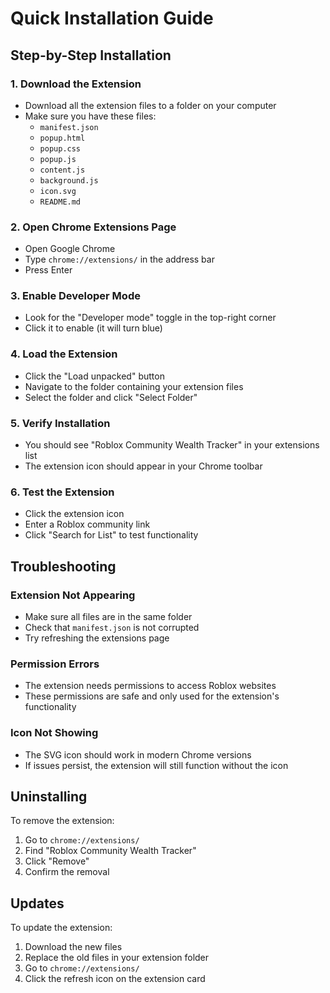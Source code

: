# Quick Installation Guide

## Step-by-Step Installation

### 1. Download the Extension
- Download all the extension files to a folder on your computer
- Make sure you have these files:
  - `manifest.json`
  - `popup.html`
  - `popup.css`
  - `popup.js`
  - `content.js`
  - `background.js`
  - `icon.svg`
  - `README.md`

### 2. Open Chrome Extensions Page
- Open Google Chrome
- Type `chrome://extensions/` in the address bar
- Press Enter

### 3. Enable Developer Mode
- Look for the "Developer mode" toggle in the top-right corner
- Click it to enable (it will turn blue)

### 4. Load the Extension
- Click the "Load unpacked" button
- Navigate to the folder containing your extension files
- Select the folder and click "Select Folder"

### 5. Verify Installation
- You should see "Roblox Community Wealth Tracker" in your extensions list
- The extension icon should appear in your Chrome toolbar

### 6. Test the Extension
- Click the extension icon
- Enter a Roblox community link
- Click "Search for List" to test functionality

## Troubleshooting

### Extension Not Appearing
- Make sure all files are in the same folder
- Check that `manifest.json` is not corrupted
- Try refreshing the extensions page

### Permission Errors
- The extension needs permissions to access Roblox websites
- These permissions are safe and only used for the extension's functionality

### Icon Not Showing
- The SVG icon should work in modern Chrome versions
- If issues persist, the extension will still function without the icon

## Uninstalling

To remove the extension:
1. Go to `chrome://extensions/`
2. Find "Roblox Community Wealth Tracker"
3. Click "Remove"
4. Confirm the removal

## Updates

To update the extension:
1. Download the new files
2. Replace the old files in your extension folder
3. Go to `chrome://extensions/`
4. Click the refresh icon on the extension card